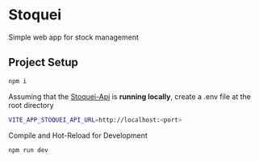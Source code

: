# Stoquei
Simple web app for stock management

## Project Setup
```sh
npm i
```

Assuming that the [Stoquei-Api](https://github.com/gustavenrique/stoquei-api) is __running locally__, create a .env file at the root directory
```sh
VITE_APP_STOQUEI_API_URL=http://localhost:<port>
```

Compile and Hot-Reload for Development
```sh
npm run dev
```
